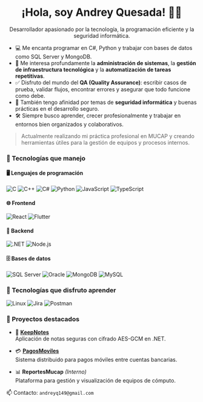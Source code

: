 <h1 align="center">¡Hola, soy Andrey Quesada! 👨‍💻</h1>
<p align="center">
  Desarrollador apasionado por la tecnología, la programación eficiente y la seguridad informática.

- 💻 Me encanta programar en C#, Python y trabajar con bases de datos como SQL Server y MongoDB.  
- 🧠 Me interesa profundamente la **administración de sistemas**, la **gestión de infraestructura tecnológica** y la **automatización de tareas repetitivas**.
- ✅ Disfruto del mundo del **QA (Quality Assurance)**: escribir casos de prueba, validar flujos, encontrar errores y asegurar que todo funcione como debe.
- 🔐 También tengo afinidad por temas de **seguridad informática** y buenas prácticas en el desarrollo seguro.
- 🛠️ Siempre busco aprender, crecer profesionalmente y trabajar en entornos bien organizados y colaborativos.

> Actualmente realizando mi práctica profesional en MUCAP y creando herramientas útiles para la gestión de equipos y procesos internos.
</p>

### 🚀 Tecnologías que manejo

#### 🖥️ Lenguajes de programación
![C](https://img.shields.io/badge/C-00599C?style=for-the-badge&logo=c&logoColor=white)
![C++](https://img.shields.io/badge/C++-00599C?style=for-the-badge&logo=c%2B%2B&logoColor=white)
![C#](https://img.shields.io/badge/C%23-68217A?style=for-the-badge&logo=c-sharp&logoColor=white)
![Python](https://img.shields.io/badge/Python-3776AB?style=for-the-badge&logo=python&logoColor=white)
![JavaScript](https://img.shields.io/badge/JavaScript-F7DF1E?style=for-the-badge&logo=javascript&logoColor=black)
![TypeScript](https://img.shields.io/badge/TypeScript-3178C6?style=for-the-badge&logo=typescript&logoColor=white)

#### 🌐 Frontend
![React](https://img.shields.io/badge/React-61DAFB?style=for-the-badge&logo=react&logoColor=black)
![Flutter](https://img.shields.io/badge/Flutter-02569B?style=for-the-badge&logo=flutter&logoColor=white)

#### 🧠 Backend
![.NET](https://img.shields.io/badge/.NET-512BD4?style=for-the-badge&logo=dotnet&logoColor=white)
![Node.js](https://img.shields.io/badge/Node.js-339933?style=for-the-badge&logo=node.js&logoColor=white)

#### 🗄️ Bases de datos
![SQL Server](https://img.shields.io/badge/SQL_Server-CC2927?style=for-the-badge&logo=microsoftsqlserver&logoColor=white)
![Oracle](https://img.shields.io/badge/Oracle-F80000?style=for-the-badge&logo=oracle&logoColor=white)
![MongoDB](https://img.shields.io/badge/MongoDB-47A248?style=for-the-badge&logo=mongodb&logoColor=white)
![MySQL](https://img.shields.io/badge/MySQL-00758F?style=for-the-badge&logo=mysql&logoColor=white)

### 🚀 Tecnologías que disfruto aprender

![Linux](https://img.shields.io/badge/Linux-FCC624?style=for-the-badge&logo=linux&logoColor=black)
![Jira](https://img.shields.io/badge/Jira-0052CC?style=for-the-badge&logo=jira&logoColor=white)
![Postman](https://img.shields.io/badge/Postman-FF6C37?style=for-the-badge&logo=postman&logoColor=white)

### 📌 Proyectos destacados

- 🔐 **[KeepNotes](https://github.com/Arkvoodle7/KeepNotes)**  
  Aplicación de notas seguras con cifrado AES-GCM en .NET.

- 💳 **[PagosMoviles](https://github.com/Arkvoodle7/PagosMoviles)**  
  Sistema distribuido para pagos móviles entre cuentas bancarias.

- 📊 **ReportesMucap** *(Interno)*  
  Plataforma para gestión y visualización de equipos de cómputo.

📫 Contacto: `andreyq149@gmail.com`

